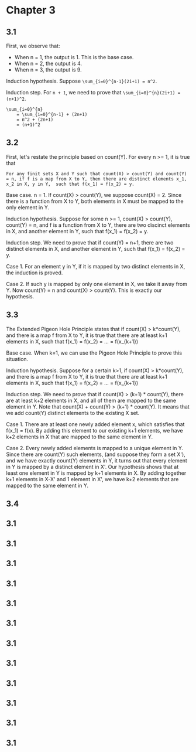 # Chapter 3

## 3.1

First, we observe that:

* When n = 1, the output is 1. This is the base case.
* When n = 2, the output is 4.
* When n = 3, the output is 9.

Induction hypothesis. Suppose `\sum_{i=0}^{n-1}(2i+1) = n^2`.

Induction step. For `n + 1`, we need to prove that `\sum_{i=0}^{n}(2i+1) = (n+1)^2`.

    \sum_{i=0}^{n}
        = \sum_{i=0}^{n-1} + (2n+1)
        = n^2 + (2n+1)
        = (n+1)^2

## 3.2

First, let's restate the principle based on count(Y). For every n >= 1, it is true that

    For any finit sets X and Y such that count(X) > count(Y) and count(Y) = n, if f is a map from X to Y, then there are distinct elements x_1, x_2 in X, y in Y,  such that f(x_1) = f(x_2) = y.

Base case. n = 1. If count(X) > count(Y), we suppose count(X) = 2. Since there is a function from X to Y, both elements in X must be mapped to the only element in Y.

Induction hypothesis. Suppose for some n >= 1, count(X) > count(Y), count(Y) = n, and f is a function from X to Y, there are two discinct elements in X, and another element in Y, such that f(x_1) = f(x_2) = y.

Induction step. We need to prove that if count(Y) = n+1, there are two distinct elements in X, and another element in Y, such that f(x_1) = f(x_2) = y.

Case 1. For an element y in Y, if it is mapped by two distinct elements in X, the induction is proved.

Case 2. If such y is mapped by only one element in X, we take it away from Y. Now count(Y) = n and count(X) > count(Y). This is exactly our hypothesis.

## 3.3

The Extended Pigeon Hole Principle states that if count(X) > k*count(Y), and there is a map f from X to Y, it is true that there are at least k+1 elements in X, such that f(x_1) = f(x_2) = ... = f(x_{k+1})

Base case. When k=1, we can use the Pigeon Hole Principle to prove this situation.

Induction hypothesis. Suppose for a certain k>1, if count(X) > k*count(Y), and there is a map f from X to Y, it is true that there are at least k+1 elements in X, such that f(x_1) = f(x_2) = ... = f(x_{k+1})

Induction step. We need to prove that if count(X) > (k+1) * count(Y), there are at least k+2 elements in X, and all of them are mapped to the same element in Y.
Note that count(X) + count(Y) > (k+1) * count(Y). It means that we add count(Y) distinct elements to the existing X set.

Case 1. There are at least one newly added element x, which satisfies that f(x_1) = f(x). By adding this element to our existing k+1 elements, we have k+2 elements in X that are mapped to the same element in Y.

Case 2. Every newly added elements is mapped to a unique element in Y. Since there are count(Y) such elements, (and suppose they form a set X'), and we have exactly count(Y) elements in Y, it turns out that every element in Y is mapped by a distinct element in X'. Our hypothesis shows that at least one element in Y is mapped by k+1 elements in X. By adding together k+1 elements in X-X' and 1 element in X', we have k+2 elements that are mapped to the same element in Y.

## 3.4



## 3.1

## 3.1

## 3.1

## 3.1

## 3.1

## 3.1

## 3.1

## 3.1

## 3.1

## 3.1

## 3.1

## 3.1

